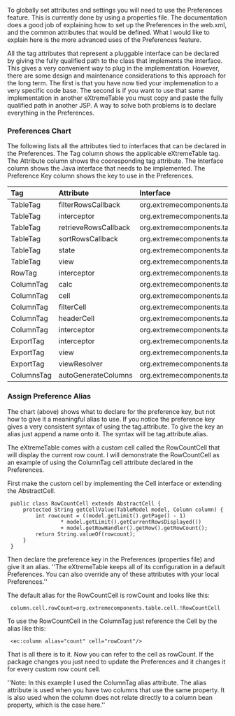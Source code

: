 To globally set attributes and settings you will need to use the Preferences feature. This is currently done by using a properties file. The documentation does a good job of explaining how to set up the Preferences in the web.xml, and the common attributes that would be defined. What I would like to explain here is the more advanced uses of the Preferences feature.

All the tag attributes that represent a pluggable interface can be declared by giving the fully qualified path to the class that implements the interface. This gives a very convenient way to plug in the implementation. However, there are some design and maintenance considerations to this approach for the long term. The first is that you have now tied your implemenation to a very specific code base. The second is if you want to use that same implementation in another eXtremeTable you must copy and paste the fully qualified path in another JSP. A way to solve both problems is to declare everything in the Preferences.

### Preferences Chart ###

The following lists all the attributes tied to interfaces that can be declared in the Preferences. The Tag column shows the applicable eXtremeTable tag. The Attribute column shows the cooresponding tag attribute. The Interface column shows the Java interface that needs to be implemented. The Preference Key column shows the key to use in the Preferences.

| **Tag** | **Attribute** | **Interface** | **Preference Key** |
|:--------|:--------------|:--------------|:-------------------|
| TableTag | filterRowsCallback | org.extremecomponents.table.callback.FilterRowsCallback | table.filterRowsCallback |
| TableTag | interceptor | org.extremecomponents.table.interceptor.TableInterceptor | table.interceptor |
| TableTag  | retrieveRowsCallback  | org.extremecomponents.table.callback.RetrieveRowsCallback | table.retrieveRowsCallback |
| TableTag | sortRowsCallback | org.extremecomponents.table.callback.SortRowsCallback | table.sortRowsCallback |
| TableTag  | state | org.extremecomponents.table.state.State | table.state |
| TableTag | view | org.extremecomponents.table.view.View | table.view |
| RowTag | interceptor | org.extremecomponents.table.interceptor.RowInterceptor | row.interceptor |
| ColumnTag | calc | org.extremecomponents.table.calc.Calc | column.calc |
| ColumnTag | cell | org.extremecomponents.table.cell.Cell | column.cell |
| ColumnTag | filterCell | org.extremecomponents.table.cell.Cell | column.filterCell |
| ColumnTag  | headerCell | org.extremecomponents.table.cell.Cell | column.headerCell |
| ColumnTag | interceptor | org.extremecomponents.table.interceptor.ColumnInterceptor | column.interceptor |
| ExportTag | interceptor | org.extremecomponents.table.interceptor.ExportInterceptor | export.interceptor |
| ExportTag | view | org.extremecomponents.table.view.View | export.view |
| ExportTag | viewResolver | org.extremecomponents.table.filter.ViewResolver | export.viewResolver |
| ColumnsTag  | autoGenerateColumns  | org.extremecomponents.table.core.AutoGenerateColumns |  |

### Assign Preference Alias ###

The chart (above) shows what to declare for the preference key, but not how to give it a meaningful alias to use. If you notice the preference key gives a very consistent syntax of using the tag.attribute. To give the key an alias just append a name onto it. The syntax will be tag.attribute.alias.

The eXtremeTable comes with a custom cell called the RowCountCell that will display the current row count. I will demonstrate the RowCountCell as an example of using the ColumnTag cell attribute declared in the Preferences.

First make the custom cell by implementing the Cell interface or extending the AbstractCell.

```
 public class RowCountCell extends AbstractCell {
     protected String getCellValue(TableModel model, Column column) {
         int rowcount = ((model.getLimit().getPage() - 1) 
                 * model.getLimit().getCurrentRowsDisplayed()) 
                 + model.getRowHandler().getRow().getRowCount();
         return String.valueOf(rowcount);
     }
 }
```

Then declare the preference key in the Preferences (properties file) and give it an alias. ''The eXtremeTable keeps all of its configuration in a default Preferences. You can also override any of these attributes with your local Preferences.''

The default alias for the RowCountCell is rowCount and looks like this:

```
 column.cell.rowCount=org.extremecomponents.table.cell.!RowCountCell
```

To use the RowCountCell in the ColumnTag just reference the Cell by the alias like this:

```
 <ec:column alias="count" cell="rowCount"/>
```

That is all there is to it. Now you can refer to the cell as rowCount. If the package changes you just need to update the Preferences and it changes it for every custom row count cell.

''Note: In this example I used the ColumnTag alias attribute. The alias attribute is used when you have two columns that use the same property. It is also used when the column does not relate directly to a column bean property, which is the case here.''



